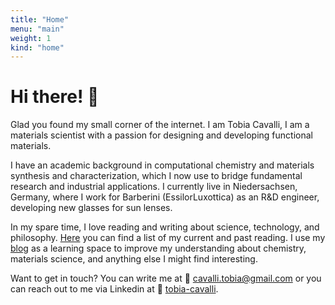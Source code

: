 ```yaml
---
title: "Home"
menu: "main"
weight: 1
kind: "home"
---
```


# Hi there! :wave:

Glad you found my small corner of the internet. I am Tobia Cavalli, I am a
materials scientist with a passion for designing and developing functional
materials.

I have an academic background in computational chemistry and materials synthesis
and characterization, which I now use to bridge fundamental research and
industrial applications. I currently live in Niedersachsen, Germany, where I
work for Barberini (EssilorLuxottica) as an R&D engineer, developing new glasses
for sun lenses.

In my spare time, I love reading and writing about science, technology, and
philosophy. [Here](/reading/) you can find a list of my current and past
reading. I use my [blog](/blog/) as a learning space to improve my understanding
about chemistry, materials science, and anything else I might find interesting.

Want to get in touch? You can write me at :email:
[cavalli.tobia@gmail.com](mailto:cavalli.tobia@gmail.com) or you can reach out
to me via Linkedin at :link:
[tobia-cavalli](https://www.linkedin.com/in/tobia-cavalli).
